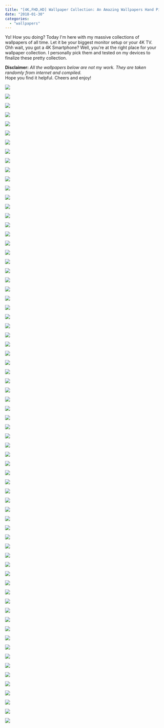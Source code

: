 ```yaml
---
title: "[4K,FHD,HD] Wallpaper Collection: An Amazing Wallpapers Hand Picked From The Internet"
date: "2018-01-30"
categories: 
  - "wallpapers"
---
```


Yo! How you doing? Today I'm here with my massive collections of wallpapers of all time. Let it be your biggest monitor setup or your 4K TV. Ohh wait, you got a 4K Smartphone? Well, you're at the right place for your wallpaper collection. I personally pick them and tested on my devices to finalize these pretty collection.  
  
**Disclaimer:** _All the wallpapers below are not my work. They are taken randomly from internet and compiled._  
Hope you find it helpful. Cheers and enjoy!  
  

[![](/posts/2018/01/images/30.jpg)](https://2.bp.blogspot.com/-WtRegOlLGPs/Wm9vYPvYUdI/AAAAAAAAMS4/k2GN_Kw-Q-wIzT2cQL0r61tCZN596Nn1QCEwYBhgL/s1600/30.jpg)

  

[![](/posts/2018/01/images/31.jpg)](https://2.bp.blogspot.com/-JBQoWeWnTbQ/Wm9vYUy1lNI/AAAAAAAAMS0/t4cVbnXRT6Uzdyl3jCOzdWAnjTAXVuLWACEwYBhgL/s1600/31.jpg)

  

[![](/posts/2018/01/images/32.jpg)](https://3.bp.blogspot.com/-W8ZUPV1pU8E/Wm9vZyumFkI/AAAAAAAAMS4/3srv6M0xpoMh3Y3hLmsVuxljcdjxsbTAwCEwYBhgL/s1600/32.jpg)

  

[![](/posts/2018/01/images/33.jpg)](https://2.bp.blogspot.com/-5nlqdUDU37k/Wm9vZaiPlEI/AAAAAAAAMS8/S5Zfeorm9FcokxnGk_cjKPhb-K9vSOYWgCEwYBhgL/s1600/33.jpg)

  

[![](/posts/2018/01/images/37.jpg)](https://2.bp.blogspot.com/-TRcMgZ6xGO0/Wm9va5RRazI/AAAAAAAAMS0/LyqvdjpwEYYLH_MA536RTNlFrz_69lxfgCEwYBhgL/s1600/37.jpg)

  

[![](/posts/2018/01/images/36.jpg)](https://2.bp.blogspot.com/-JxWJRj8CY-Y/Wm9va3puDPI/AAAAAAAAMS4/17ceYQZSfKEioLrDnh84y2mS9rzL5ph4wCEwYBhgL/s1600/36.jpg)

  

[![](/posts/2018/01/images/35.jpg)](https://2.bp.blogspot.com/-NoRlbr5fbr0/Wm9vaQxfBcI/AAAAAAAAMSw/ybju_6FB3G0Zd1kaua612jRLZTYJ1kXUwCEwYBhgL/s1600/35.jpg)

  

[![](/posts/2018/01/images/34.jpg)](https://3.bp.blogspot.com/-Ig7jdMMz3IE/Wm9vZoVyDII/AAAAAAAAMSw/zZlR6k4wzRUpYCadANEjAWYYnhOageHcwCEwYBhgL/s1600/34.jpg)

  

[![](/posts/2018/01/images/38.jpg)](https://3.bp.blogspot.com/-UHm3UUjY3sA/Wm9vbVC_KPI/AAAAAAAAMTA/b0ktulu97149f_9Mje_WIYIRnuHOuYz1ACEwYBhgL/s1600/38.jpg)

  

[![](/posts/2018/01/images/39.jpg)](https://3.bp.blogspot.com/-g8nNFcU4nq4/Wm9vb75zETI/AAAAAAAAMS4/zYqfliejca0CLF1kvsLd-8Qj34tTaGfBgCEwYBhgL/s1600/39.jpg)

  

[![](/posts/2018/01/images/10.jpg)](https://1.bp.blogspot.com/-iHC7QCQt1_Y/Wm9vPTvpYsI/AAAAAAAAMS8/D4e_tmfGmLgsaIZoncA142Jlr8GjOqGiQCEwYBhgL/s1600/10.jpg)

  

[![](/posts/2018/01/images/3.jpg)](https://3.bp.blogspot.com/-Jx3CN1fbHcc/Wm9vXxG_4yI/AAAAAAAAMS8/LSxxjfkLdc0aANtsJznZ2MpwET0H8IfcACEwYBhgL/s1600/3.jpg)

  

[![](/posts/2018/01/images/2.jpg)](https://1.bp.blogspot.com/-ctGHUSgJXlE/Wm9vTllGGSI/AAAAAAAAMS0/EB22myTrCJkTkz16-pgaa4B7F8MScOA6QCEwYBhgL/s1600/2.jpg)

  

[![](/posts/2018/01/images/1.jpg)](https://3.bp.blogspot.com/--cOLmAWd5LU/Wm9vPacO1MI/AAAAAAAAMTA/QeBrRZXkKBcXehiC_QjbEppyxqpc9ovFQCEwYBhgL/s1600/1.jpg)

  

[![](/posts/2018/01/images/11.jpg)](https://2.bp.blogspot.com/-OBU8y93akX8/Wm9vPTyHpiI/AAAAAAAAMS0/Se5fW7YuszgRInwUH6zLuxiTbg6-M5gAwCEwYBhgL/s1600/11.jpg)

  

[![](/posts/2018/01/images/12.jpg)](https://4.bp.blogspot.com/-oRDGQIz3zPI/Wm9vQxuHi3I/AAAAAAAAMS0/_TRLywUf0vAwwbeAIrSWWQ_th_b9e-u0wCEwYBhgL/s1600/12.jpg)

  

[![](/posts/2018/01/images/13.jpg)](https://1.bp.blogspot.com/-tsz35sylWuU/Wm9vRNdYUgI/AAAAAAAAMS4/tqGWyFuf5uoIsgOBYpcf6Mheb52hHKQxgCEwYBhgL/s1600/13.jpg)

  

[![](/posts/2018/01/images/17.jpg)](https://3.bp.blogspot.com/-eGUvXBVyBs0/Wm9vSe4suVI/AAAAAAAAMS4/AleNGf6G5mwSlLABp2FScD2nGvs6On6QgCEwYBhgL/s1600/17.jpg)

  

[![](/posts/2018/01/images/16.jpg)](https://4.bp.blogspot.com/-BlQzqs1zfa8/Wm9vSoZK6BI/AAAAAAAAMS0/FS61-Jb8Qf8ZzK2RAU60u9KkpYgC1e3CQCEwYBhgL/s1600/16.jpg)

  

[![](/posts/2018/01/images/21.jpg)](https://4.bp.blogspot.com/-wvAGCHeruvs/Wm9vUVmWNWI/AAAAAAAAMTA/98vIbmjY1KQujui-gikGE7E022Cx-fATACEwYBhgL/s1600/21.jpg)

  

[![](/posts/2018/01/images/20.jpg)](https://2.bp.blogspot.com/-7qWTFVNHnvA/Wm9vUDD0tTI/AAAAAAAAMS4/VuCk4zgnIhYh76kYA958elfgc7coV9I0gCEwYBhgL/s1600/20.jpg)

  

[![](/posts/2018/01/images/19.jpg)](https://1.bp.blogspot.com/--oP8FZdt-_g/Wm9vTcUTYoI/AAAAAAAAMTA/x9RHNEh_2eYQBMlEizde1PIEa59MFR9SwCEwYBhgL/s1600/19.jpg)

  

[![](/posts/2018/01/images/15.jpg)](https://3.bp.blogspot.com/-8AxL_q3Xkxs/Wm9vRuYSXyI/AAAAAAAAMTA/3gyxsOLkD4QbHaKacPgdO2HswybisGTwgCEwYBhgL/s1600/15.jpg)

  

[![](/posts/2018/01/images/14.jpg)](https://3.bp.blogspot.com/-8y7n-k9-rDs/Wm9vRECsxcI/AAAAAAAAMSw/C4hBmSCYH1go8T0OP7p56CxpRfRyoE2FQCEwYBhgL/s1600/14.jpg)

  

[![](/posts/2018/01/images/18.jpg)](https://3.bp.blogspot.com/-fxaQNONS_sQ/Wm9vShRsBfI/AAAAAAAAMS4/cHdXaZ1gIEg7VuJoQF2-u2M64BFjrpmYgCEwYBhgL/s1600/18.jpg)

  

[![](/posts/2018/01/images/25.jpg)](https://4.bp.blogspot.com/-zUkv_Vog_S4/Wm9vVpYYU2I/AAAAAAAAMSw/wF4GuvZKGa0TVpSgHfpTUp6EZjzRk6-gACEwYBhgL/s1600/25.jpg)

  

[![](/posts/2018/01/images/29.jpg)](https://4.bp.blogspot.com/-G-IqaGcaTvQ/Wm9vXAYlhpI/AAAAAAAAMTA/Si8Oaeir4EMU6_UyfUQnuJBCNDBkcwxtgCEwYBhgL/s1600/29.jpg)

  

[![](/posts/2018/01/images/28.jpg)](https://3.bp.blogspot.com/-t2GdRmiYOOc/Wm9vW7K2pgI/AAAAAAAAMSw/W-IdFkeUAmAtxP3T8NOoyM9xJI4BXGArQCEwYBhgL/s1600/28.jpg)

  

[![](/posts/2018/01/images/24.jpg)](https://2.bp.blogspot.com/-Hgibz2vygRU/Wm9vV-81VPI/AAAAAAAAMSw/IVQHWXC0ZDIjYw1ic9vgyVLl4OEFFGMTwCEwYBhgL/s1600/24.jpg)

  

[![](/posts/2018/01/images/23.jpg)](https://1.bp.blogspot.com/-HmOVaeycWoU/Wm9vUxlOeWI/AAAAAAAAMTA/KnLrxMB-0HECEx1PBUWM8VrYZo-y0Jw1QCEwYBhgL/s1600/23.jpg)

  

[![](/posts/2018/01/images/27.jpg)](https://3.bp.blogspot.com/-piBH4AYWDQM/Wm9vWmmlUpI/AAAAAAAAMS4/ijYbOVt4RGMJMDpws21tjcH1cwU176QNQCEwYBhgL/s1600/27.jpg)

  

[![](/posts/2018/01/images/26.jpg)](https://1.bp.blogspot.com/-8_6OHDmIBzA/Wm9vWCnuaaI/AAAAAAAAMS8/G5MstVXNI_ADW3NW2ZE4jRAGT4UBCI_MQCEwYBhgL/s1600/26.jpg)

  

[![](/posts/2018/01/images/22.jpg)](https://3.bp.blogspot.com/-2emfO2V2CRY/Wm9vUh05sCI/AAAAAAAAMS8/WsL39q20nVIgBRa1ue9vtrnsT9oktcEMQCEwYBhgL/s1600/22.jpg)

  

[![](/posts/2018/01/images/4311.jpg)](https://3.bp.blogspot.com/-tevtjYYC214/WnB0-0sTfOI/AAAAAAAAMUk/Rj4t0YvsaDkFNzmw1mJ6Na3rrrjLvwYlwCLcBGAs/s1600/4311.jpg)

  

[![](/posts/2018/01/images/4658.jpg)](https://3.bp.blogspot.com/-PiEwXsEccwM/WnB0-wNAJ_I/AAAAAAAAMUo/iiK0SQCQLzEQ3HkRWcOYTyE6Q1P9LeSoACLcBGAs/s1600/4658.jpg)

  

[![](/posts/2018/01/images/712496.jpg)](https://4.bp.blogspot.com/-DL59lSJdGMM/WnB0_v04rPI/AAAAAAAAMUs/gqQ65mmzvr8Ti3_COh67d7LAdz7UXaNCACLcBGAs/s1600/712496.jpg)

  

[![](/posts/2018/01/images/Beautiful-Ellie-Goulding.jpg)](https://3.bp.blogspot.com/-gXGyjyFkphM/WnB0_zeFu6I/AAAAAAAAMUw/wXddafnGRDQD1uLYx6tYShKqZCGQw9qTQCLcBGAs/s1600/Beautiful-Ellie-Goulding.jpg)

  

[![](/posts/2018/01/images/fake-daylight-gobo-praca-notes-73988.jpg)](https://4.bp.blogspot.com/-0zbbPJ5GiE0/WnB1GRn_MJI/AAAAAAAAMU8/Mo1m_zGyN5oTTMiNcQJoJz56WmvRs3U5wCLcBGAs/s1600/fake-daylight-gobo-praca-notes-73988.jpg)

  

[![](/posts/2018/01/images/pagani_zonda_cinque_white_roadster_100511_3840x2160.jpg)](https://2.bp.blogspot.com/-x3_Ef3esPns/WnB1DvPxWGI/AAAAAAAAMU0/6nAkix0pvEwIALTjdYQEUWwAz3JVK_jhwCLcBGAs/s1600/pagani_zonda_cinque_white_roadster_100511_3840x2160.jpg)

  

[![](/posts/2018/01/images/pexels-photo-110147.jpeg)](https://4.bp.blogspot.com/-t-Fs9oEpu84/WnB1G2_3aHI/AAAAAAAAMVA/KJNsYhWcNiktpr9YNFaZfgl9OiNBArbmwCLcBGAs/s1600/pexels-photo-110147.jpeg)

  

[![](/posts/2018/01/images/pexels-photo-141635.jpeg)](https://2.bp.blogspot.com/-Z_AmWcSMf0Y/WnB1GQvXZmI/AAAAAAAAMU4/tayvuUtTtNYjg6pIn5J8t8UJMBPNceklACLcBGAs/s1600/pexels-photo-141635.jpeg)

  

[![](/posts/2018/01/images/pexels-photo-206756.jpeg)](https://2.bp.blogspot.com/-hZWQ-G9Ev-U/WnB1NTKhxOI/AAAAAAAAMVM/7Gbb5PnBbP8T6XaFJi5O1srhB00P9T28ACLcBGAs/s1600/pexels-photo-206756.jpeg)

  

[![](/posts/2018/01/images/pexels-photo-207962.jpeg)](https://1.bp.blogspot.com/-0Kkxb_JYc1s/WnB1I9aQwhI/AAAAAAAAMVE/imP99EzKMfIB2Etpux6emd_zKp0_EejpgCLcBGAs/s1600/pexels-photo-207962.jpeg)

  

[![](/posts/2018/01/images/pexels-photo-302740.jpeg)](https://3.bp.blogspot.com/-6dhia07BHZ8/WnB1MegDX8I/AAAAAAAAMVI/400C-JpaM901QRN2buTU2uL_M-vt0pFZQCLcBGAs/s1600/pexels-photo-302740.jpeg)

  

[![](/posts/2018/01/images/pexels-photo-325185.jpeg)](https://4.bp.blogspot.com/-i7nyiGlfTX8/WnB1VWQTMAI/AAAAAAAAMVg/ormaV4ZuwDESoTaupzsZiWDVJgje-u4NwCLcBGAs/s1600/pexels-photo-325185.jpeg)

  

[![](/posts/2018/01/images/pexels-photo-338196.jpeg)](https://3.bp.blogspot.com/-zXH4OLmxLrY/WnB1P7UiKfI/AAAAAAAAMVQ/RTUye7PgqXEldB7nUFGiAyongxTXenRRQCLcBGAs/s1600/pexels-photo-338196.jpeg)

  

[![](/posts/2018/01/images/pexels-photo-341858.jpg)](https://3.bp.blogspot.com/-NtNPSMP4UoY/WnB1QRnnACI/AAAAAAAAMVU/p8zAJQnu9JYnfG2HcHiNokv_vurIeTjAwCLcBGAs/s1600/pexels-photo-341858.jpg)

  

[![](/posts/2018/01/images/skyline-buildings-new-york-skyscrapers.jpg)](https://4.bp.blogspot.com/-7mwB2OHygrk/WnB1ZDP0bhI/AAAAAAAAMVo/bA7JWHcLG-0NWUfUcIj4oHukJJx5p1DRwCLcBGAs/s1600/skyline-buildings-new-york-skyscrapers.jpg)

  

[![](/posts/2018/01/images/wallhaven-545676.jpg)](https://3.bp.blogspot.com/-f1VbaYkNxl4/WnB1SH94VJI/AAAAAAAAMVY/GTJCRTIGl3Ig1hVsuvd5wJN0rYMyqk1qACLcBGAs/s1600/wallhaven-545676.jpg)

  

[![](/posts/2018/01/images/wolf-torque-wolf-moon-cloud-45242.jpg)](https://2.bp.blogspot.com/-aUvJEftuKyE/WnB1WASytQI/AAAAAAAAMVk/8RfkoFXyJ3oFZIY4RqQlOkd7Hh81IZX4gCLcBGAs/s1600/wolf-torque-wolf-moon-cloud-45242.jpg)

  

[![](/posts/2018/01/images/80.jpg)](https://3.bp.blogspot.com/-L9mMTLTZV3c/WnB6ABN8NyI/AAAAAAAAMWI/4CjQQsHAxMs5M2BeST3vFgokpXiY0KzbACLcBGAs/s1600/80.jpg)

  

[![](/posts/2018/01/images/81.jpg)](https://4.bp.blogspot.com/-g4kAbkwcqiw/WnB6A2uIJuI/AAAAAAAAMWM/m51nBEKbQ-cC9-IhcIv2XrFR7yQBrbVGACLcBGAs/s1600/81.jpg)

  

[![](/posts/2018/01/images/82.jpg)](https://1.bp.blogspot.com/-OLsNTgu8Auo/WnB6BGwm3RI/AAAAAAAAMWQ/3r5S595F_OgBodhqLzA8Mjf4xd333NaaACLcBGAs/s1600/82.jpg)

  

[![](/posts/2018/01/images/83.jpg)](https://3.bp.blogspot.com/-zgIQkiM5k9E/WnB6BWhB5hI/AAAAAAAAMWU/MOsXgUHAbAA_VBis9U1WGJO2OVBgt1o7wCLcBGAs/s1600/83.jpg)

  

[![](/posts/2018/01/images/84.jpg)](https://1.bp.blogspot.com/-ldXw9y4xy8g/WnB6CMKHXjI/AAAAAAAAMWc/GIAKzofVcnY3NoKcGeenU6n4T-Xty6c1wCLcBGAs/s1600/84.jpg)

  

[![](/posts/2018/01/images/85.jpg)](https://1.bp.blogspot.com/-dcrdM8SWbTU/WnB6ByC4kPI/AAAAAAAAMWY/H6ksE6aMBLY93Pk9SbtWV9iW6gkBogGfwCLcBGAs/s1600/85.jpg)

  

[![](/posts/2018/01/images/86.jpg)](https://3.bp.blogspot.com/-GpLyCaJIJAM/WnB6Cm43BiI/AAAAAAAAMWg/dgGEzfgB39smmZG7PJMrjUc5WKNxr4lqQCLcBGAs/s1600/86.jpg)

  

[![](/posts/2018/01/images/87.jpg)](https://4.bp.blogspot.com/-i-x83iM76GU/WnB6DCPBXaI/AAAAAAAAMWk/J150FOX4s8AOduJB89qe2nO6gPUHmC9gwCLcBGAs/s1600/87.jpg)

  

[![](/posts/2018/01/images/88.jpg)](https://4.bp.blogspot.com/-wcytNvy9pR8/WnB6DHCYbOI/AAAAAAAAMWo/HLgLCFSuuIYchkZYHg6Mz3EUebt1Wl7MgCLcBGAs/s1600/88.jpg)

  

[![](/posts/2018/01/images/89.jpg)](https://3.bp.blogspot.com/-aiet332SHoA/WnB6Dmh-q8I/AAAAAAAAMWs/YJ98pR-n5qMV8OjR4-Bg22J_gcv-kURzACLcBGAs/s1600/89.jpg)

  

[![](/posts/2018/01/images/90.jpg)](https://1.bp.blogspot.com/-oTbd0xudT3Q/WnB6D7YazJI/AAAAAAAAMWw/nFccWpd-1LUdxL7lyn1XknK74atP06kCACLcBGAs/s1600/90.jpg)

  

[![](/posts/2018/01/images/91.jpg)](https://4.bp.blogspot.com/-DayuGP_nBs4/WnB6D6IRs8I/AAAAAAAAMW0/YQ5HUlUry0wjYiMz_PzIO_CSMaWaJwUUgCLcBGAs/s1600/91.jpg)

  

[![](/posts/2018/01/images/92.jpg)](https://4.bp.blogspot.com/-DivvTRA7HZw/WnB6E5KnDuI/AAAAAAAAMW4/PFhUs9g3eSs3h3qwBZL_kPOvRWUX1hGIwCLcBGAs/s1600/92.jpg)

  

[![](/posts/2018/01/images/93.jpg)](https://2.bp.blogspot.com/-Txb3geEjeCA/WnB6FLJFAXI/AAAAAAAAMW8/jlxrs6lHDIMrhNWYIt-lFzMIwRMcE1q4QCLcBGAs/s1600/93.jpg)

  

[![](/posts/2018/01/images/94.jpg)](https://3.bp.blogspot.com/-iLs5KdOd_xw/WnB6FR0YzhI/AAAAAAAAMXA/l2ZTfOvx1mgtaLFoNvwiP0WqqALG6V_QQCLcBGAs/s1600/94.jpg)

  

[![](/posts/2018/01/images/95.jpg)](https://3.bp.blogspot.com/-EflSFM64RoE/WnB6HFlhPHI/AAAAAAAAMXE/UJOtQVEK3HkrLlgzr4zh9cK-xYgHutVHQCLcBGAs/s1600/95.jpg)

  

[![](/posts/2018/01/images/96.png)](https://2.bp.blogspot.com/-IprXeCZO7bk/WnB6Hkc6yHI/AAAAAAAAMXM/TN1tJLSCN5IMp64hN706GWm0sqkzDCrEwCLcBGAs/s1600/96.png)

  

[![](/posts/2018/01/images/97.jpg)](https://4.bp.blogspot.com/-0LePYjLROFE/WnB6Ho34SBI/AAAAAAAAMXI/5FPyddhjEPw8KzVdyQtDyx9L743nPrG0gCLcBGAs/s1600/97.jpg)

  

[![](/posts/2018/01/images/98.jpg)](https://3.bp.blogspot.com/-g9aR4O7XYKw/WnB6IU-ot1I/AAAAAAAAMXQ/OdzHvo7X7q8H6pQU2TA2vjWqPG4vBpanwCLcBGAs/s1600/98.jpg)

  

[![](/posts/2018/01/images/99.jpg)](https://4.bp.blogspot.com/-L92kirEnvRs/WnB6IopXUHI/AAAAAAAAMXU/lI0D_tCF4QQwZKicSVWUVznLCDYQtTZ4wCLcBGAs/s1600/99.jpg)
